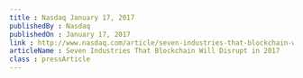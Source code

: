 ```yaml
---
title : Nasdaq January 17, 2017
publishedBy : Nasdaq
publishedOn : January 17, 2017
link : http://www.nasdaq.com/article/seven-industries-that-blockchain-will-disrupt-in-2017-cm734366
articleName : Seven Industries That Blockchain Will Disrupt in 2017
class : pressArticle
---
```

